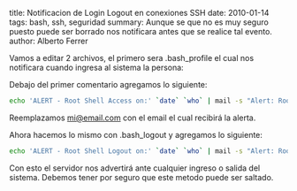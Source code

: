 title: Notificacion de Login Logout en conexiones SSH
date: 2010-01-14
tags: bash, ssh, seguridad
summary: Aunque se que no es muy seguro puesto puede ser borrado nos notificara antes que se realice tal evento.
author: Alberto Ferrer

Vamos a editar 2 archivos, el primero sera .bash_profile el cual nos notificara cuando ingresa al sistema la persona:

Debajo del primer comentario agregamos lo siguiente:

```bash
echo 'ALERT - Root Shell Access on:' `date` `who` | mail -s "Alert: Root Access from `who | awk '{print $6}'`" mi@email.com
```

Reemplazamos mi@email.com con el email el cual recibirá la alerta.

Ahora hacemos lo mismo con .bash_logout y agregamos lo siguiente:

```bash
echo 'ALERT - Root Shell Logout on:' `date` `who` | mail -s "Alert: Root Logout from `who | awk '{print $6}'`" mi@email.com
```

Con esto el servidor nos advertirá ante cualquier ingreso o salida del sistema. Debemos tener por seguro que este metodo puede ser saltado. 